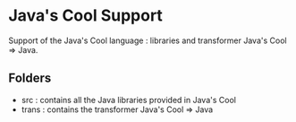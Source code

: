 # Java's Cool Support

Support of the Java's Cool language : libraries and transformer Java's Cool => Java.

## Folders
* src : contains all the Java libraries provided in Java's Cool
* trans : contains the transformer Java's Cool => Java


